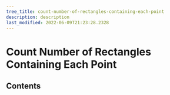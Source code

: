 ```yaml
---
tree_title: count-number-of-rectangles-containing-each-point
description: description
last_modified: 2022-06-09T21:23:28.2328
---
```


# Count Number of Rectangles Containing Each Point

## Contents
